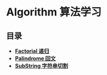 # Algorithm 算法学习

## 目录

- **[Factorial 递归](https://github.com/stephentian/daily-js/blob/master/01-Algorithm/01-Factorial/factorial.js)**
- **[Palindrome 回文](https://github.com/stephentian/daily-js/blob/master/01-Algorithm/02-Palindrome/01-Palindrome.js)**
- **[SubString 字符串切割](https://github.com/stephentian/daily-js/blob/master/01-Algorithm/03-SubString/SubString.js)**
